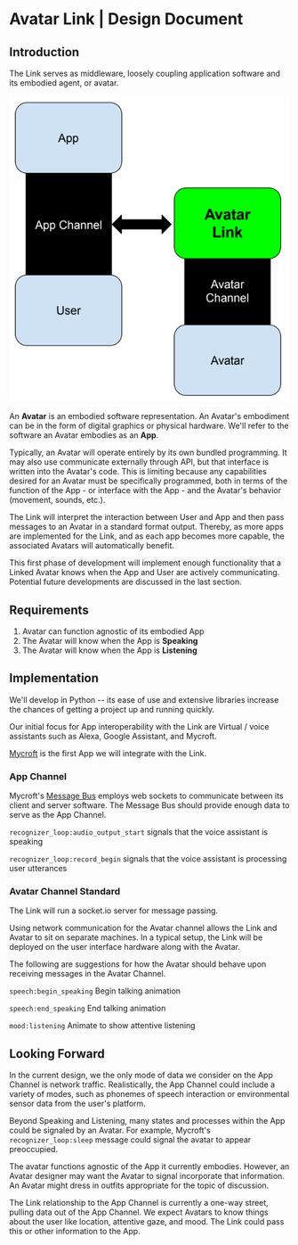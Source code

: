# Avatar Link | Design Document

## Introduction

The Link serves as middleware, loosely coupling application software and its embodied agent, or avatar.

![Conceptual Diagram](https://raw.githubusercontent.com/Dayrook/Avatar-Link/master/Documentation/Images/BasicDiagram.png)

An **Avatar** is an embodied software representation. An Avatar's embodiment can be in the form of digital graphics or physical hardware. We'll refer to the software an Avatar embodies as an **App**.

Typically, an Avatar will operate entirely by its own bundled programming. It may also use communicate externally through API, but that interface is written into the Avatar's code. This is limiting because any capabilities desired for an Avatar must be specifically programmed, both in terms of the function of the App - or interface with the App - and the Avatar's behavior (movement, sounds, etc.).

The Link will interpret the interaction between User and App and then pass messages to an Avatar in a standard format output. Thereby, as more apps are implemented for the Link, and as each app becomes more capable, the associated Avatars will automatically benefit.

This first phase of development will implement enough functionality that a Linked Avatar knows when the App and User are actively communicating. Potential future developments are discussed in the last section.

## Requirements

1. Avatar can function agnostic of its embodied App
2. The Avatar will know when the App is **Speaking**
3. The Avatar will know when the App is **Listening**

## Implementation

We'll develop in Python -- its ease of use and extensive libraries increase the chances of getting a project up and running quickly.

Our initial focus for App interoperability with the Link are Virtual / voice assistants such as Alexa, Google Assistant, and Mycroft.

[Mycroft](https://mycroft.ai/) is the first App we will integrate with the Link. 


### App Channel

Mycroft's [Message Bus](https://mycroft.ai/documentation/message-bus/) employs web sockets to communicate between its client and server software. The Message Bus should provide enough data to serve as the App Channel. 

`recognizer_loop:audio_output_start` signals that the voice assistant is speaking

`recognizer_loop:record_begin` signals that the voice assistant is processing user utterances


### Avatar Channel Standard


The Link will run a socket.io server for message passing.

Using network communication for the Avatar channel allows the Link and Avatar to sit on separate machines. In a typical setup, the Link will be deployed on the user interface hardware along with the Avatar. 

The following are suggestions for how the Avatar should behave upon receiving messages in the Avatar Channel.

`speech:begin_speaking` Begin talking animation

`speech:end_speaking` End talking animation

`mood:listening` Animate to show attentive listening


## Looking Forward

In the current design, we the only mode of data we consider on the App Channel is network traffic. Realistically, the App Channel could include a variety of modes, such as phonemes of speech interaction or environmental sensor data from the user's platform.

Beyond Speaking and Listening, many states and processes within the App could be signaled by an Avatar. For example, Mycroft's `recognizer_loop:sleep` message could signal the avatar to appear preoccupied.

The avatar functions agnostic of the App it currently embodies. However, an Avatar designer may want the Avatar to signal incorporate that information. An Avatar might dress in outfits appropriate for the topic of discussion.

The Link relationship to the App Channel is currently a one-way street, pulling data out of the App Channel. We expect Avatars to know things about the user like location, attentive gaze, and mood. The Link could pass this or other information to the App. 

